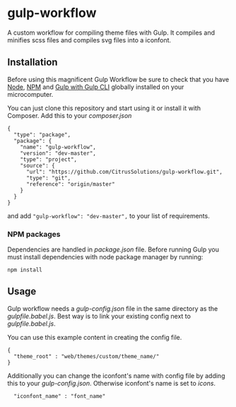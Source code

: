 # gulp-workflow
A custom workflow for compiling theme files with Gulp. It compiles and minifies scss files and compiles svg files into a iconfont.

## Installation
Before using this magnificent Gulp Workflow be sure to check that you have [Node](https://nodejs.org/), [NPM](https://www.npmjs.com/) and [Gulp with Gulp CLI](https://gulpjs.com/) globally installed on your microcomputer.

You can just clone this repository and start using it or install it with Composer. Add this to your _composer.json_
```
{
  "type": "package",
  "package": {
    "name": "gulp-workflow",
    "version": "dev-master",
    "type": "project",
    "source": {
      "url": "https://github.com/CitrusSolutions/gulp-workflow.git",
      "type": "git",
      "reference": "origin/master"
    }
  }
}
```

and add `"gulp-workflow": "dev-master",` to your list of requirements.

### NPM packages
Dependencies are handled in _package.json_ file. Before running Gulp you must install dependencies with node package manager by running:
```
npm install
```

## Usage
Gulp workflow needs a _gulp-config.json_ file in the same directory as the _gulpfile.babel.js_. Best way is to link your existing config next to _gulpfile.babel.js_.

You can use this example content in creating the config file.
```
{
  "theme_root" : "web/themes/custom/theme_name/"
}
```

Additionally you can change the iconfont's name with config file by adding this to your _gulp-config.json_. Otherwise iconfont's name is set to _icons_.

```
  "iconfont_name" : "font_name"
```
